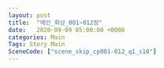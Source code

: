 ```yaml
---
layout: post
title:  "메인_회상_001~012장"
date:   2020-09-09 05:00:00 +0000
categories: Main
Tags: Story Main
SceneCode: ["scene_skip_cp001-012_q1_s10"]
---
```


